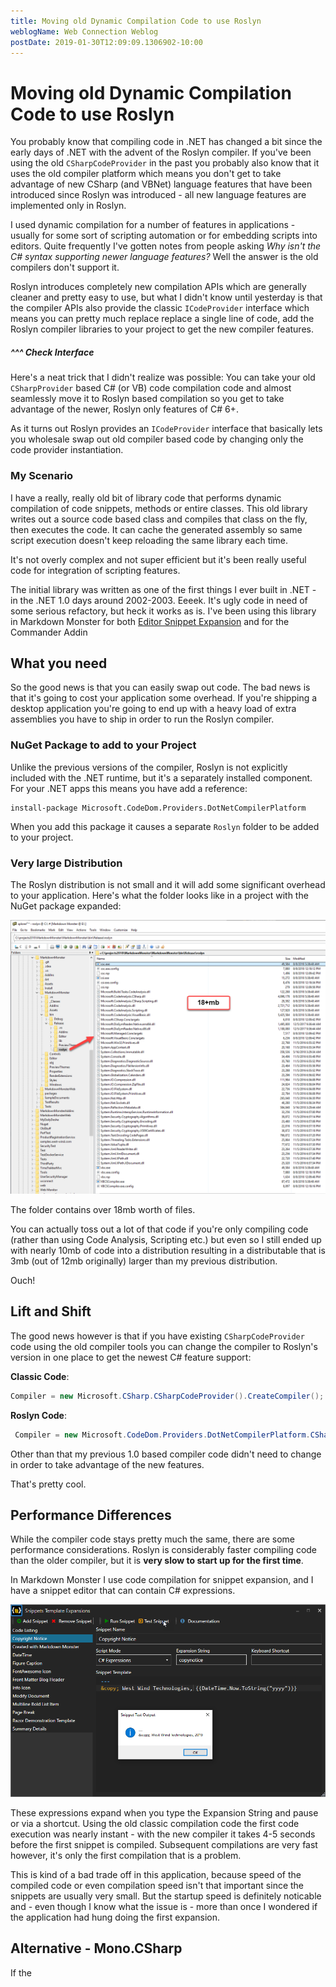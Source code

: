 ```yaml
---
title: Moving old Dynamic Compilation Code to use Roslyn
weblogName: Web Connection Weblog
postDate: 2019-01-30T12:09:09.1306902-10:00
---
```

# Moving old Dynamic Compilation Code to use Roslyn

You probably know that compiling code in .NET has changed a bit since the early days of .NET with the advent of the Roslyn compiler. If you've been using the old `CSharpCodeProvider` in the past you probably also know that it uses the old compiler platform which means you don't get to take advantage of new CSharp (and VBNet) language features that have been introduced since Roslyn was introduced - all new language features are implemented only in Roslyn.

I used dynamic compilation for a number of features in applications - usually for some sort of scripting automation or for embedding scripts into editors. Quite frequently I've gotten notes from people asking *Why isn't the C# syntax supporting newer language features?* Well the answer is the old compilers don't support it.

Roslyn introduces completely new compilation APIs which are generally cleaner and pretty easy to use, but what I didn't know until yesterday is that the compiler APIs also provide the classic `ICodeProvider` interface which means you can pretty much replace replace a single line of code, add the Roslyn compiler libraries to your project to get the new compiler features.

##### ^^^ Check Interface ####

Here's a neat trick that I didn't realize was possible: You can take your old `CSharpProvider` based C# (or VB) code compilation code and almost seamlessly move it to Roslyn based compilation so you get to take advantage of the newer, Roslyn only features of C# 6+. 

As it turns out Roslyn provides an `ICodeProvider` interface that basically lets you wholesale swap out old compiler based code by changing only the code provider instantiation.

### My Scenario
I have a really, really old bit of library code that performs dynamic compilation of code snippets, methods or entire classes. This old library writes out a source code based class and compiles that class on the fly, then executes the code. It can cache the generated assembly so same script execution doesn't keep reloading the same library each time.

It's not overly complex and not super efficient but it's been really useful code for integration of scripting features. 

The initial library was written as one of the first things I ever built in .NET - in the .NET 1.0 days around 2002-2003. Eeeek. It's ugly code in need of some serious refactory, but heck it works as is. I've been using this library in Markdown Monster for both [Editor Snippet Expansion](https://github.com/RickStrahl/Snippets-MarkdownMonster-Addin) and for the Commander Addin

## What you need 
So the good news is that you can easily swap out code. The bad news is that it's going to cost your application some overhead. If you're shipping a desktop application you're going to end up with a heavy load of extra assemblies you have to ship in order to run the Roslyn compiler. 

### NuGet Package to add to your Project
Unlike the previous versions of the compiler, Roslyn is not explicitly included with the .NET runtime, but it's a separately installed component. For your .NET apps this means you have add a reference:

```
install-package Microsoft.CodeDom.Providers.DotNetCompilerPlatform
```

When you add this package it causes a separate `Roslyn` folder to be added to your project.

### Very large Distribution
The Roslyn distribution is not small and it will add some significant overhead to your application. Here's what the folder looks like in a project with the NuGet package expanded:

![](RoslynFolderDistribution.png)

The folder contains over 18mb worth of files.

You can actually toss out a lot of that code if you're only compiling code (rather than using Code Analysis, Scripting etc.) but even so I still ended up with nearly 10mb of code into a distribution resulting in a distributable that is 3mb (out of 12mb originally) larger than my previous distribution. 

Ouch!


## Lift and Shift
The good news however is that if you have existing `CSharpCodeProvider` code using the old compiler tools you can change the compiler to Roslyn's version in one place to get the newest C# feature support:

**Classic Code**:

```cs
Compiler = new Microsoft.CSharp.CSharpCodeProvider().CreateCompiler();
```

**Roslyn Code**:

```cs
 Compiler = new Microsoft.CodeDom.Providers.DotNetCompilerPlatform.CSharpCodeProvider().CreateCompiler();
```

Other than that my previous 1.0 based compiler code didn't need to change in order to take advantage of the new features.

That's pretty cool.



## Performance Differences
While the compiler code stays pretty much the same, there are some performance considerations. Roslyn is considerably faster compiling code than the older compiler, but it is **very slow to start up for the first time**.

In Markdown Monster I use code compilation for snippet expansion, and I have a snippet editor that can contain C# expressions.

![](SnippetEditor.png)

These expressions expand when you type the Expansion String and pause or via a shortcut. Using the old classic compilation code the first code execution was nearly instant - with the new compiler it takes 4-5 seconds before the first snippet is compiled. Subsequent compilations are very fast however, it's only the first compilation that is a problem.

This is kind of a bad trade off in this application, because speed of the compiled code or even compilation speed isn't that important since the snippets are usually very small. But the startup speed is definitely noticable and - even though I know what the issue is - more than once I wondered if the application had hung doing the first expansion.


## Alternative - Mono.CSharp
If the 